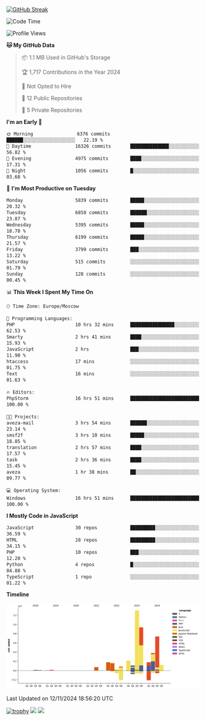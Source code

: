[![GitHub Streak](https://github-readme-streak-stats.herokuapp.com/?user=yogik10)](https://git.io/streak-stats)
<!--START_SECTION:waka-->
![Code Time](http://img.shields.io/badge/Code%20Time-986%20hrs%203%20mins-blue)

![Profile Views](http://img.shields.io/badge/Profile%20Views-0-blue)

**🐱 My GitHub Data** 

> 📦 1.1 MB Used in GitHub's Storage 
 > 
> 🏆 1,717 Contributions in the Year 2024
 > 
> 🚫 Not Opted to Hire
 > 
> 📜 12 Public Repositories 
 > 
> 🔑 5 Private Repositories 
 > 
**I'm an Early 🐤** 

```text
🌞 Morning                6376 commits        ██████░░░░░░░░░░░░░░░░░░░   22.19 % 
🌆 Daytime                16326 commits       ██████████████░░░░░░░░░░░   56.82 % 
🌃 Evening                4975 commits        ████░░░░░░░░░░░░░░░░░░░░░   17.31 % 
🌙 Night                  1056 commits        █░░░░░░░░░░░░░░░░░░░░░░░░   03.68 % 
```
📅 **I'm Most Productive on Tuesday** 

```text
Monday                   5839 commits        █████░░░░░░░░░░░░░░░░░░░░   20.32 % 
Tuesday                  6858 commits        ██████░░░░░░░░░░░░░░░░░░░   23.87 % 
Wednesday                5395 commits        █████░░░░░░░░░░░░░░░░░░░░   18.78 % 
Thursday                 6199 commits        █████░░░░░░░░░░░░░░░░░░░░   21.57 % 
Friday                   3799 commits        ███░░░░░░░░░░░░░░░░░░░░░░   13.22 % 
Saturday                 515 commits         ░░░░░░░░░░░░░░░░░░░░░░░░░   01.79 % 
Sunday                   128 commits         ░░░░░░░░░░░░░░░░░░░░░░░░░   00.45 % 
```


📊 **This Week I Spent My Time On** 

```text
🕑︎ Time Zone: Europe/Moscow

💬 Programming Languages: 
PHP                      10 hrs 32 mins      ████████████████░░░░░░░░░   62.53 % 
Smarty                   2 hrs 41 mins       ████░░░░░░░░░░░░░░░░░░░░░   15.93 % 
JavaScript               2 hrs               ███░░░░░░░░░░░░░░░░░░░░░░   11.90 % 
htaccess                 17 mins             ░░░░░░░░░░░░░░░░░░░░░░░░░   01.75 % 
Text                     16 mins             ░░░░░░░░░░░░░░░░░░░░░░░░░   01.63 % 

🔥 Editors: 
PhpStorm                 16 hrs 51 mins      █████████████████████████   100.00 % 

🐱‍💻 Projects: 
aveza-mail               3 hrs 54 mins       ██████░░░░░░░░░░░░░░░░░░░   23.14 % 
smsf2f                   3 hrs 10 mins       █████░░░░░░░░░░░░░░░░░░░░   18.85 % 
translation              2 hrs 57 mins       ████░░░░░░░░░░░░░░░░░░░░░   17.57 % 
task                     2 hrs 36 mins       ████░░░░░░░░░░░░░░░░░░░░░   15.45 % 
aveza                    1 hr 38 mins        ██░░░░░░░░░░░░░░░░░░░░░░░   09.77 % 

💻 Operating System: 
Windows                  16 hrs 51 mins      █████████████████████████   100.00 % 
```

**I Mostly Code in JavaScript** 

```text
JavaScript               30 repos            █████████░░░░░░░░░░░░░░░░   36.59 % 
HTML                     28 repos            █████████░░░░░░░░░░░░░░░░   34.15 % 
PHP                      10 repos            ███░░░░░░░░░░░░░░░░░░░░░░   12.20 % 
Python                   4 repos             █░░░░░░░░░░░░░░░░░░░░░░░░   04.88 % 
TypeScript               1 repo              ░░░░░░░░░░░░░░░░░░░░░░░░░   01.22 % 
```



**Timeline**

![Lines of Code chart](https://raw.githubusercontent.com/Yogik10/Yogik10/main/assets/bar_graph.png)


 Last Updated on 12/11/2024 18:56:20 UTC
<!--END_SECTION:waka-->
[![trophy](https://github-profile-trophy.vercel.app/?username=yogik10)](https://github.com/ryo-ma/github-profile-trophy)
![](https://github-profile-summary-cards.vercel.app/api/cards/profile-details?username=yogik10&theme=solarized_dark)
![](https://github-profile-summary-cards.vercel.app/api/cards/most-commit-language?username=yogik10&theme=solarized_dark)


